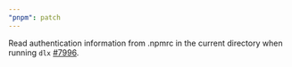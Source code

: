 ```yaml
---
"pnpm": patch
---
```


Read authentication information from .npmrc in the current directory when running `dlx` [#7996](https://github.com/pnpm/pnpm/issues/7996).
